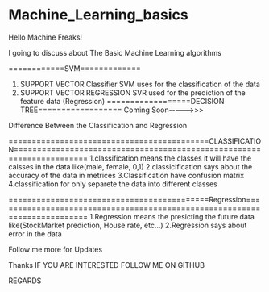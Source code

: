# Machine_Learning_basics

Hello Machine Freaks!

I going to discuss about The Basic Machine Learning algorithms

============SVM=============
1. SUPPORT VECTOR Classifier
SVM uses for the classification of the data  
2. SUPPORT VECTOR REGRESSION 
SVR used for the prediction of the feature data (Regression)
==================DECISION TREE==================
Coming Soon----->>>


Difference Between the Classification and Regression

===========================================CLASSIFICATION======================================================================
1.classification means the classes it will have the calsses in the data like(male, female, 0,1)
2.classicification says about the accuracy of the data in metrices
3.Classification have confusion matrix
4.classification for only separete the data into different classes


===========================================Regression==========================================================================
1.Regression means the presicting the future data like(StockMarket prediction, House rate, etc...)
2.Regression says about error in the data


Follow me more for Updates

Thanks IF YOU ARE INTERESTED FOLLOW ME ON GITHUB

REGARDS
